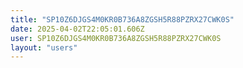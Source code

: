 ```yaml
---
title: "SP10Z6DJGS4M0KR0B736A8ZGSH5R88PZRX27CWK0S"
date: 2025-04-02T22:05:01.606Z
user: SP10Z6DJGS4M0KR0B736A8ZGSH5R88PZRX27CWK0S
layout: "users"
---
```

    